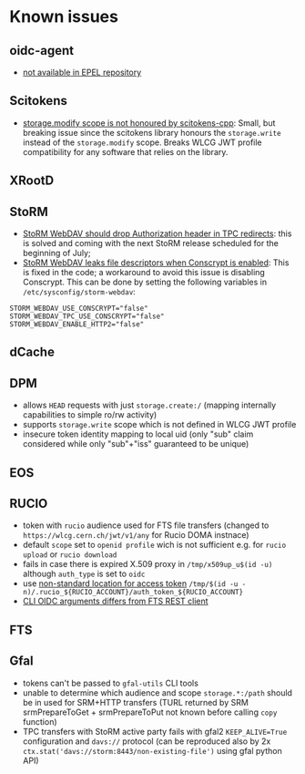 # Known issues

## oidc-agent

- [not available in EPEL repository](https://github.com/indigo-dc/oidc-agent/issues/267)

## Scitokens

- [storage.modify scope is not honoured by
  scitokens-cpp](https://github.com/scitokens/scitokens-cpp/issues/27):
  Small, but breaking issue since the scitokens library honours the
  `storage.write` instead of the `storage.modify` scope.
  Breaks WLCG JWT profile compatibility for any software that relies on the
  library.


## XRootD

## StoRM

- [StoRM WebDAV should drop Authorization header in TPC
  redirects](https://issues.infn.it/jira/browse/STOR-1197): this is solved and
  coming with the next StoRM release scheduled for the beginning of July;
- [StoRM WebDAV leaks file descriptors when Conscrypt is
  enabled](https://issues.infn.it/jira/projects/STOR/issues/STOR-1207): This is
  fixed in the code; a workaround to avoid this issue is disabling Conscrypt.
  This can be done by setting the following variables in
  `/etc/sysconfig/storm-webdav`:

```
STORM_WEBDAV_USE_CONSCRYPT="false"
STORM_WEBDAV_TPC_USE_CONSCRYPT="false"
STORM_WEBDAV_ENABLE_HTTP2="false"
```

## dCache

## DPM

- allows `HEAD` requests with just `storage.create:/` (mapping internally capabilities to simple ro/rw activity)
- supports `storage.write` scope which is not defined in WLCG JWT profile
- insecure token identity mapping to local uid (only "sub" claim considered while only "sub"+"iss" guaranteed to be unique)

## EOS

## RUCIO

- token with `rucio` audience used for FTS file transfers (changed to `https://wlcg.cern.ch/jwt/v1/any` for Rucio DOMA instnace)
- default `scope` set to `openid profile` wich is not sufficient e.g. for `rucio upload` or `rucio download`
- fails in case there is expired X.509 proxy in `/tmp/x509up_u$(id -u)` although `auth_type` is set to `oidc`
- use [non-standard location for access token](https://github.com/WLCG-AuthZ-WG/bearer-token-discovery/blob/master/specification.md) `/tmp/$(id -u -n)/.rucio_${RUCIO_ACCOUNT}/auth_token_${RUCIO_ACCOUNT}`
- [CLI OIDC arguments differs from FTS REST client](https://gitlab.cern.ch/fts/fts-rest/-/merge_requests/34)

## FTS

## Gfal

- tokens can't be passed to `gfal-utils` CLI tools
- unable to determine which audience and scope `storage.*:/path` should be in used for SRM+HTTP transfers (TURL returned by SRM srmPrepareToGet + srmPrepareToPut not known before calling `copy` function)
- TPC transfers with StoRM active party fails with gfal2 `KEEP_ALIVE=True` configuration and `davs://` protocol (can be reproduced also by 2x `ctx.stat('davs://storm:8443/non-existing-file')` using gfal python API)
